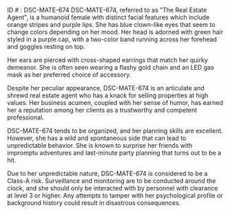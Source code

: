 ID # : DSC-MATE-674
DSC-MATE-674, referred to as "The Real Estate Agent", is a humanoid female with distinct facial features which include orange stripes and purple lips. She has blue clown-like eyes that seem to change colors depending on her mood. Her head is adorned with green hair styled in a purple cap, with a two-color band running across her forehead and goggles resting on top.

Her ears are pierced with cross-shaped earrings that match her quirky demeanor. She is often seen wearing a flashy gold chain and an LED gas mask as her preferred choice of accessory.

Despite her peculiar appearance, DSC-MATE-674 is an articulate and shrewd real estate agent who has a knack for selling properties at high values. Her business acumen, coupled with her sense of humor, has earned her a reputation among her clients as a trustworthy and competent professional. 

DSC-MATE-674 tends to be organized, and her planning skills are excellent. However, she has a wild and spontaneous side that can lead to unpredictable behavior. She is known to surprise her friends with impromptu adventures and last-minute party planning that turns out to be a hit. 

Due to her unpredictable nature, DSC-MATE-674 is considered to be a Class-A risk. Surveillance and monitoring are to be conducted around the clock, and she should only be interacted with by personnel with clearance at level 3 or higher. Any attempts to tamper with her psychological profile or background history could result in disastrous consequences.